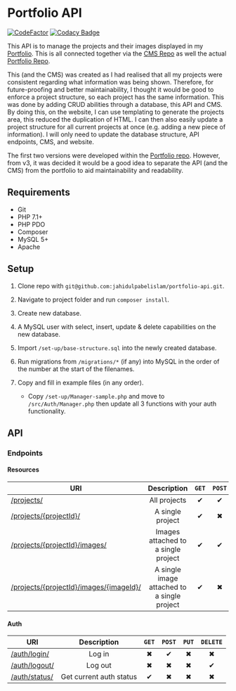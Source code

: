 # Portfolio API

[![CodeFactor](https://www.codefactor.io/repository/github/jahidulpabelislam/portfolio-api/badge?style=flat-square)](https://www.codefactor.io/repository/github/jahidulpabelislam/portfolio-api)
[![Codacy Badge](https://api.codacy.com/project/badge/Grade/491ad3efe79b413c9ecdbc941342986c)](https://app.codacy.com/app/jahidulpabelislam/portfolio-api?utm_source=github.com&utm_medium=referral&utm_content=jahidulpabelislam/portfolio-api&utm_campaign=Badge_Grade_Dashboard)

This API is to manage the projects and their images displayed in my [Portfolio](https://jahidulpabelislam.com/). This is all connected together via the [CMS Repo](https://github.com/jahidulpabelislam/portfolio-cms/) as well the actual [Portfolio Repo](https://github.com/jahidulpabelislam/portfolio/).

This (and the CMS) was created as I had realised that all my projects were consistent regarding what information was being shown. Therefore, for future-proofing and better maintainability, I thought it would be good to enforce a project structure, so each project has the same information. This was done by adding CRUD abilities through a database, this API and CMS.
By doing this, on the website, I can use templating to generate the projects area, this reduced the duplication of HTML. I can then also easily update a project structure for all current projects at once (e.g. adding a new piece of information). I will only need to update the database structure, API endpoints, CMS, and website.

The first two versions were developed within the [Portfolio repo](https://github.com/jahidulpabelislam/portfolio/). However, from v3, it was decided it would be a good idea to separate the API (and the CMS) from the portfolio to aid maintainability and readability.

## Requirements

-   Git
-   PHP 7.1+
-   PHP PDO
-   Composer
-   MySQL 5+
-   Apache

## Setup

1.  Clone repo with `git@github.com:jahidulpabelislam/portfolio-api.git`.

2.  Navigate to project folder and run `composer install`.

3.  Create new database.

4.  A MySQL user with select, insert, update & delete capabilities on the new database.

5.  Import `/set-up/base-structure.sql` into the newly created database.

6.  Run migrations from `/migrations/*` (if any) into MySQL in the order of the number at the start of the filenames.

7.  Copy and fill in example files (in any order).

    -   Copy `/set-up/Manager-sample.php` and move to `/src/Auth/Manager.php` then update all 3 functions with your auth functionality.

## API

### Endpoints

#### Resources

| URI                                                                                                    |                 Description                 |  `GET`   |  `POST`  |  `PUT`   | `DELETE` |
| ------------------------------------------------------------------------------------------------------ | :-----------------------------------------: | :------: | :------: | :------: | :------: |
| [/projects/](https://api.jahidulpabelislam.com/v4/projects/)                                           |                All projects                 | &#10004; | &#10004; | &#10006; | &#10006; |
| [/projects/{projectId}/](https://api.jahidulpabelislam.com/v4/projects/13/)                            |              A single project               | &#10004; | &#10006; | &#10004; | &#10004; |
| [/projects/{projectId}/images/](https://api.jahidulpabelislam.com/v4/projects/13/images/)              |     Images attached to a single project     | &#10004; | &#10004; | &#10006; | &#10006; |
| [/projects/{projectId}/images/{imageId}/](https://api.jahidulpabelislam.com/v4/projects/13/images/72/) | A single image attached to a single project | &#10004; | &#10006; |  &#10006; | &#10004; |

#### Auth

| URI                                                                  |       Description        |  `GET`   |  `POST`  |  `PUT`   | `DELETE` |
| -------------------------------------------------------------------- | :----------------------: | :------: | :------: | :------: | :------: |
| [/auth/login/](https://api.jahidulpabelislam.com/v4/auth/login/)     |          Log in          | &#10006; | &#10004; | &#10006; | &#10006; |
| [/auth/logout/](https://api.jahidulpabelislam.com/v4/auth/logout/)   |         Log out          | &#10006; | &#10006; | &#10006; | &#10004; |
| [/auth/status/](https://api.jahidulpabelislam.com/v4/auth/status/) | Get current auth status | &#10004; | &#10006; | &#10006; | &#10006; |
